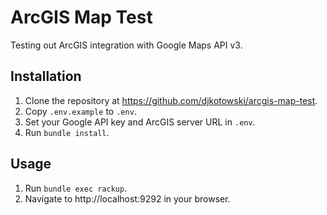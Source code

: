 # ArcGIS Map Test

Testing out ArcGIS integration with Google Maps API v3.

## Installation

1. Clone the repository at https://github.com/djkotowski/arcgis-map-test.
2. Copy `.env.example` to `.env`.
3. Set your Google API key and ArcGIS server URL in `.env`.
4. Run `bundle install`.

## Usage
1. Run `bundle exec rackup`.
2. Navigate to http://localhost:9292 in your browser.
